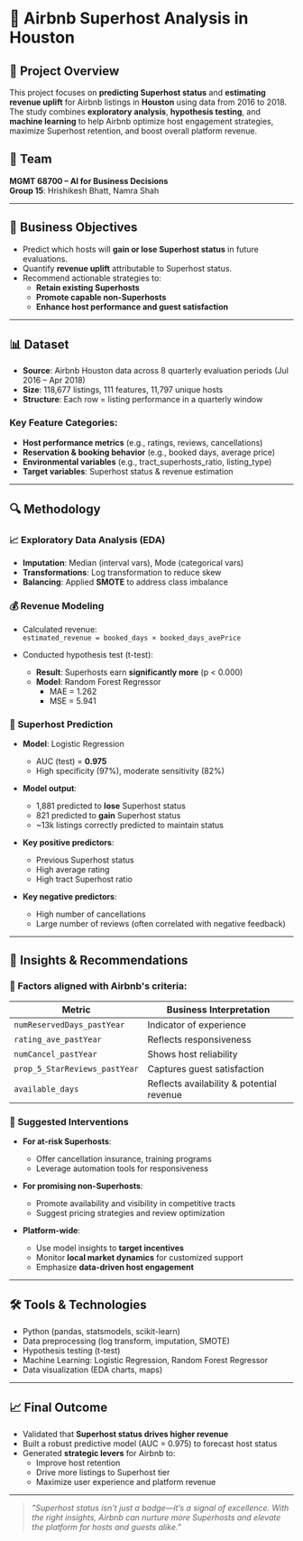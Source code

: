 # 🌟 Airbnb Superhost Analysis in Houston

## 🧾 Project Overview

This project focuses on **predicting Superhost status** and **estimating revenue uplift** for Airbnb listings in **Houston** using data from 2016 to 2018. The study combines **exploratory analysis**, **hypothesis testing**, and **machine learning** to help Airbnb optimize host engagement strategies, maximize Superhost retention, and boost overall platform revenue.

## 👥 Team

**MGMT 68700 – AI for Business Decisions**  
**Group 15**: Hrishikesh Bhatt, Namra Shah

---

## 📌 Business Objectives

- Predict which hosts will **gain or lose Superhost status** in future evaluations.
- Quantify **revenue uplift** attributable to Superhost status.
- Recommend actionable strategies to:
  - **Retain existing Superhosts**
  - **Promote capable non-Superhosts**
  - **Enhance host performance and guest satisfaction**

---

## 📊 Dataset

- **Source**: Airbnb Houston data across 8 quarterly evaluation periods (Jul 2016 – Apr 2018)
- **Size**: 118,677 listings, 111 features, 11,797 unique hosts
- **Structure**: Each row = listing performance in a quarterly window

### Key Feature Categories:

- **Host performance metrics** (e.g., ratings, reviews, cancellations)
- **Reservation & booking behavior** (e.g., booked days, average price)
- **Environmental variables** (e.g., tract_superhosts_ratio, listing_type)
- **Target variables**: Superhost status & revenue estimation

---

## 🔍 Methodology

### 📈 Exploratory Data Analysis (EDA)

- **Imputation**: Median (interval vars), Mode (categorical vars)
- **Transformations**: Log transformation to reduce skew
- **Balancing**: Applied **SMOTE** to address class imbalance

### 💰 Revenue Modeling

- Calculated revenue:  
  `estimated_revenue = booked_days × booked_days_avePrice`

- Conducted hypothesis test (t-test):
  - **Result**: Superhosts earn **significantly more** (p < 0.000)
  - **Model**: Random Forest Regressor  
    - MAE = 1.262  
    - MSE = 5.941

### 🧠 Superhost Prediction

- **Model**: Logistic Regression  
  - AUC (test) = **0.975**  
  - High specificity (97%), moderate sensitivity (82%)

- **Model output**:
  - 1,881 predicted to **lose** Superhost status
  - 821 predicted to **gain** Superhost status
  - ~13k listings correctly predicted to maintain status

- **Key positive predictors**:
  - Previous Superhost status
  - High average rating
  - High tract Superhost ratio

- **Key negative predictors**:
  - High number of cancellations
  - Large number of reviews (often correlated with negative feedback)

---

## 📌 Insights & Recommendations

### 📍 Factors aligned with Airbnb's criteria:

| Metric                     | Business Interpretation |
|---------------------------|-------------------------|
| `numReservedDays_pastYear` | Indicator of experience |
| `rating_ave_pastYear`      | Reflects responsiveness |
| `numCancel_pastYear`       | Shows host reliability |
| `prop_5_StarReviews_pastYear` | Captures guest satisfaction |
| `available_days`           | Reflects availability & potential revenue |

### 🧠 Suggested Interventions

- **For at-risk Superhosts**:
  - Offer cancellation insurance, training programs
  - Leverage automation tools for responsiveness

- **For promising non-Superhosts**:
  - Promote availability and visibility in competitive tracts
  - Suggest pricing strategies and review optimization

- **Platform-wide**:
  - Use model insights to **target incentives**
  - Monitor **local market dynamics** for customized support
  - Emphasize **data-driven host engagement**

---

## 🛠️ Tools & Technologies

- Python (pandas, statsmodels, scikit-learn)
- Data preprocessing (log transform, imputation, SMOTE)
- Hypothesis testing (t-test)
- Machine Learning: Logistic Regression, Random Forest Regressor
- Data visualization (EDA charts, maps)

---

## 📈 Final Outcome

- Validated that **Superhost status drives higher revenue**
- Built a robust predictive model (AUC = 0.975) to forecast host status
- Generated **strategic levers** for Airbnb to:
  - Improve host retention
  - Drive more listings to Superhost tier
  - Maximize user experience and platform revenue

---

> _"Superhost status isn’t just a badge—it’s a signal of excellence. With the right insights, Airbnb can nurture more Superhosts and elevate the platform for hosts and guests alike."_
